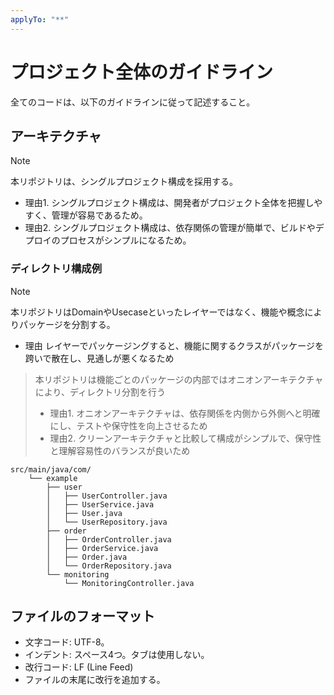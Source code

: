 ```yaml
---
applyTo: "**"
---
```


# プロジェクト全体のガイドライン

全てのコードは、以下のガイドラインに従って記述すること。

## アーキテクチャ
> [!NOTE]
>
> 本リポジトリは、シングルプロジェクト構成を採用する。
>  * 理由1. シングルプロジェクト構成は、開発者がプロジェクト全体を把握しやすく、管理が容易であるため。
>  * 理由2. シングルプロジェクト構成は、依存関係の管理が簡単で、ビルドやデプロイのプロセスがシンプルになるため。
>
### ディレクトリ構成例

> [!NOTE]
>
> 本リポジトリはDomainやUsecaseといったレイヤーではなく、機能や概念によりパッケージを分割する。
>  * 理由 レイヤーでパッケージングすると、機能に関するクラスがパッケージを跨いで散在し、見通しが悪くなるため

> 本リポジトリは機能ごとのパッケージの内部ではオニオンアーキテクチャにより、ディレクトリ分割を行う
>  * 理由1.  オニオンアーキテクチャは、依存関係を内側から外側へと明確にし、テストや保守性を向上させるため
>  * 理由2. クリーンアーキテクチャと比較して構成がシンプルで、保守性と理解容易性のバランスが良いため
>

<!-- NOTEで記した内容を基に、src/main/java/com/example以下のディレクトリをツリーで示す.  
* 機能ごとのパッケージ分割を行う
  * 例: src/main/java/com/example/user, src/main/java/com/example/order
  * 監視やログ、セキュリティなどの共通機能は、関心事ごとにパッケージを分割する
* src/main/java/com/example/manage, src/main/java/com/example/monitoring
-->
```plaintext
src/main/java/com/
    └── example
        ├── user
        │   ├── UserController.java
        │   ├── UserService.java
        │   ├── User.java
        │   └── UserRepository.java
        ├── order
        │   ├── OrderController.java
        │   ├── OrderService.java
        │   ├── Order.java
        │   └── OrderRepository.java
        └── monitoring
            └── MonitoringController.java
```

## ファイルのフォーマット

- 文字コード: UTF-8。
- インデント: スペース4つ。タブは使用しない。
- 改行コード: LF (Line Feed)
- ファイルの末尾に改行を追加する。